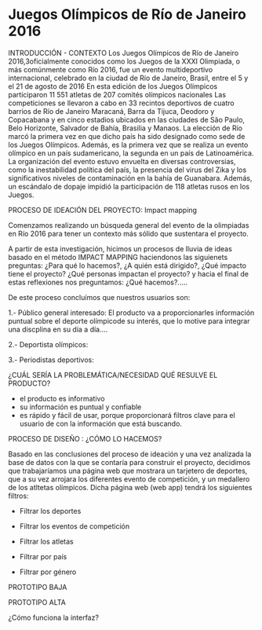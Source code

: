 # Juegos Olímpicos de Río de Janeiro 2016

INTRODUCCIÓN - CONTEXTO
Los Juegos Olímpicos de Río de Janeiro 2016,3​ oficialmente conocidos como los Juegos de la XXXI Olimpiada, o más comúnmente como Río 2016, fue un evento multideportivo internacional, celebrado en la ciudad de Río de Janeiro, Brasil, entre el 5 y el 21 de agosto de 2016
En esta edición de los Juegos Olímpicos participaron 11 551 atletas de 207 comités olímpicos nacionales
Las competiciones se llevaron a cabo en 33 recintos deportivos de cuatro barrios de Río de Janeiro Maracaná, Barra da Tijuca, Deodoro y Copacabana y en cinco estadios ubicados en las ciudades de São Paulo, Belo Horizonte, Salvador de Bahía, Brasilia y Manaos.
La elección de Río marcó la primera vez en que dicho país ha sido designado como sede de los Juegos Olímpicos. Además, es la primera vez que se realiza un evento olímpico en un país  sudamericano, la segunda en un país de Latinoamérica.
La organización del evento estuvo envuelta en diversas controversias, como la inestabilidad política del país, la presencia del virus del Zika y los significativos niveles de contaminación en la bahía de Guanabara. Además, un escándalo de dopaje impidió la participación de 118 atletas rusos en los Juegos.



PROCESO DE IDEACIÓN DEL PROYECTO: Impact mapping

Comenzamos realizando un búsqueda general del evento de la olimpiadas en Río 2016 para tener un contexto más sólido que sustentara el proyecto.

A partir de esta investigación, hicimos un procesos de lluvia de ideas basado en el método IMPACT MAPPING haciendonos las siguienets preguntas: ¿Para qué lo hacemos?, ¿A quién está dirigido?, ¿Qué impacto tiene el proyecto? ¿Qué personas impactan el proyecto? y hacia el final de estas reflexiones nos preguntamos: ¿Qué hacemos?.....


De este proceso concluímos que nuestros usuarios son:

1.- Público general interesado: El producto va a proporcionarles información puntual sobre el deporte olímpicode su interés, que lo motive para integrar una discplina en su día a día....


2.- Deportista olímpicos:



3.- Periodistas deportivos:



¿CUÁL SERÍA LA PROBLEMÁTICA/NECESIDAD QUÉ RESULVE EL PRODUCTO? 

* el producto es informativo
* su información es puntual y confiable 
* es rápido y fácil de usar, porque proporcionará filtros clave para el usuario de con la información que está buscando. 



PROCESO DE DISEÑO : ¿CÓMO LO HACEMOS?

Basado en las conclusiones del proceso de ideación y una vez analizada la base de datos con la que se contaría para construir el proyecto, decidimos que trabajaríamos una página web que mostrara un tarjetero de deportes, que a su vez arrojara los diferentes evento de competición, y un medallero de los atltetas olímpicos. Dicha página web (web app) tendrá los siguientes filtros: 


* Filtrar los deportes

* Filtrar los eventos de competición

* Filtrar los atletas

* Filtrar por país

* Filtrar por género


PROTOTIPO BAJA

PROTOTIPO ALTA









¿Cómo funciona la interfaz?






